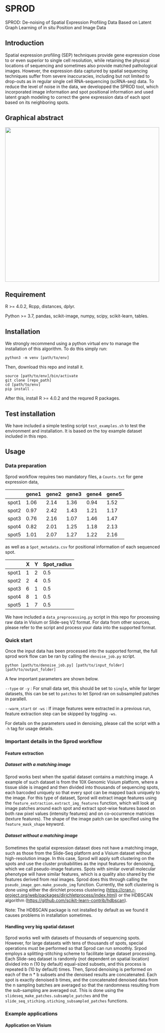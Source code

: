 # SPROD
SPROD: De-noising of Spatial Expression Profiling Data Based on Latent Graph Learning of in situ Position and Image Data

## Introduction
Spatial expression profiling (SEP) techniques provide gene expression close to or even superior to single cell resolution, while retaining the physical locations of sequencing and sometimes also provide matched pathological images. However, the expression data captured by spatial sequencing techniques suffer from severe inaccuracies, including but not limited to drop-outs as in regular single cell RNA-sequencing (scRNA-seq) data. To reduce the level of noise in the data, we developped the SPROD tool, which incorporated image information and spot positional information and used latent graph modeling to correct the gene expression data of each spot based on its neighboring spots.

## Graphical abstract
<img src="https://github.com/yunguan-wang/SPROD/blob/master/img/model.png" height="500" width="500">

## Requirement
R >= 4.0.2, Rcpp, distances, dplyr.

Python >= 3.7, pandas, scikit-image, numpy, scipy, scikit-learn, tables.

## Installation
We strongly recommend using a python virtual env to manage the installation of this algorithm. To do this simply run:

```
python3 -m venv [path/to/env]
```
Then, download this repo and install it.
```
source [path/to/env]/bin/activate
git clone [repo_path]
cd [path/to/env]
pip install .
```
After this, install R >= 4.0.2 and the requred R packages.

## Test installation
We have included a simple testing script `test_examples.sh` to test the environment and installation. It is based on the toy example dataset included in this repo. 

## Usage

### Data preparation
Sprod workflow requires two mandatory files, a `Counts.txt` for gene expression data,

||gene1|gene2|gene3|gene4|gene5|
|-----|-----|-----|-----|-----|-----|
|spot1|1.06|2.14|1.36|0.94|1.52|
|spot2|0.97|2.42|1.43|1.21|1.17|
|spot3|0.76|2.16|1.07|1.46|1.47|
|spot4|0.82|2.01|1.25|1.18|2.13|
|spot5|1.01|2.07|1.27|1.22|2.16|

as well as a `Spot_metadata.csv` for positional information of each sequenced spot. 

||X|Y|Spot_radius|
|-----|-----|-----|-----|
|spot1|1|2|0.5|
|spot2|2|4|0.5|
|spot3|6|1|0.5|
|spot4|8|1|0.5|
|spot5|1|7|0.5|

We have included a `data_preprocessing.py` script in this repo for processing raw data in Visium or Slide-seq V2 format. For data from other sources, please refer to the script and process your data into the supported format.

### Quick start
Once the input data has been processed into the supported format, the full sprod work flow can be ran by calling the `denoise_job.py` script.
```
python [path/to/denoise_job.py] [path/to/input_folder] [path/to/output_folder]
```
A few important parameters are shown below.

`--type` or `-y` : For small data set, this should be set to `single`, while for larger datasets, this can be set to `patches` to let Sprod ran on subsampled patches in parallell.

`--warm_start` or `-ws` : If image features were extracted in a previous run, feature extraction step can be skipped by toggling `-ws`. 

For details on the parameters used in denoising, please call the script with a `-h` tag for usage details. 
### Important details in the Sprod workflow
#### Feature extraction
##### Dataset with a matching image
Sprod works best when the spatial dataset contains a matching image. A example of such dataset is from the 10X Genomic Visium platform, where a tissue slide is imaged and then divided into thousands of sequencing spots, each barcoded uniquely so that every spot can be mapped back uniquely to the image. For this type of dataset, Sprod will extract image features using the `feature_extraction.extract_img_features` function, which will look at image patches around each spot and extract spot-wise features based on both raw pixel values (intensity features) and on co-occurrence matricies (texture features). The shape of the image patch can be specified using the `feature_mask_shape` keyword.

##### Dataset without a matching image
Sometimes the spatial expression dataset does not have a matching image, such as those from the Slide-Seq platform and a Visium dataset without high-resolution image. In this case, Sprod will apply soft clustering on the spots and use the cluster probabilities as the input features for denoising, which we call pseudo-image features. Spots with similar overall molecular phenotype will have similar features, which is a quality also shared by the features derived from real images. Sprod does this through calling the 
`pseudo_image_gen.make_pseudo_img` function. Currently, the soft clustering is done using either the dirichlet process clustering (https://cran.r-project.org/web/packages/dirichletprocess/index.html) or the HDBSCAN algorithm (https://github.com/scikit-learn-contrib/hdbscan). 

Note: The HDBSCAN package is not installed by default as we found it causes problems in installation sometimes.

#### Handling very big spatial dataset
Sprod works well with datasets of thousands of sequencing spots. However, for large datasets with tens of thousands of spots, special operations must be performed so that Sprod can run smoothly. Srpod employs a splitting-stitching scheme to facilitate large dataset processing. Each Slide-seq dataset is randomly (not dependent on spatial location) divided into n (10 by default) equal-sized subsets, and this process is repeated b (10 by default) times. Then, Sprod denoising is performed on each of the n * b subsets and the denoised results are concatenated. Each spot is exactly denoised b times, and the concatenated denoised data from the n sampling batches are averaged so that the randomness resulting from the sub-sampling are averaged out. This is done using the `slideseq_make_patches.subsample_patches` and the `slide_seq_stiching.stiching_subsampled_patches` functions.

### Example applications
#### Application on Visium

